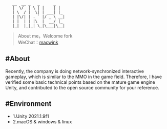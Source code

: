 ```
   __  __ _   _      _   
   |  \/  | \ | |    | |  
   | \  / |  \| | ___| |_ 
   | |\/| | . ` |/ _ \ __|
   | |  | | |\  |  __/ |_ 
   |_|  |_|_| \_|\___|\__|

```

> About me，Welcome fork  
WeChat：[macwink](http://stoneus.cn)

#About
-------------
Recently, the company is doing network-synchronized interactive gameplay, which is similar to the MMO in the game field. Therefore, I have verified some basic technical points based on the mature game engine Unity, and contributed to the open source community for your reference.

#Environment
-------------

- 1.Unity 2021.1.9f1
- 2.macOS & windows & linux
